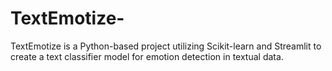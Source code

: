 # TextEmotize-
TextEmotize is a Python-based project utilizing Scikit-learn and Streamlit to create a text classifier model for emotion detection in textual data. 
